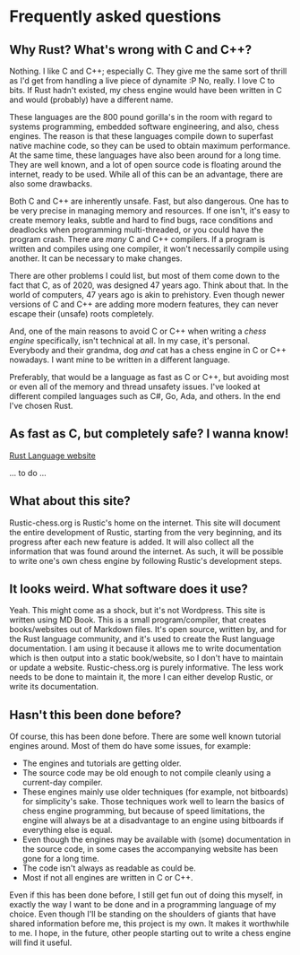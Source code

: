 # Frequently asked questions

## Why Rust? What's wrong with C and C++?

Nothing. I like C and C++; especially C. They give me the same sort of thrill as I'd get from handling a live piece of dynamite :P No, really. I love C to bits. If Rust hadn't existed, my chess engine would have been written in C and would (probably) have a different name.

These languages are the 800 pound gorilla's in the room with regard to systems programming, embedded software engineering, and also, chess engines. The reason is that these languages compile down to superfast native machine code, so they can be used to obtain maximum performance. At the same time, these languages have also been around for a long time.  They are well known, and a lot of open source code is floating around the internet, ready to be used. While all of this can be an advantage, there are also some drawbacks.

Both C and C++ are inherently unsafe. Fast, but also dangerous. One has to be very precise in managing memory and resources. If one isn't, it's easy to create memory leaks, subtle and hard to find bugs, race conditions and deadlocks when programming multi-threaded, or you could have the program crash. There are _many_ C and C++ compilers. If a program is written and compiles using one compiler, it won't necessarily compile using another. It can be necessary to make changes.

There are other problems I could list, but most of them come down to the fact that C, as of 2020, was designed 47 years ago. Think about that. In the world of computers, 47 years ago is akin to prehistory. Even though newer versions of C and C++ are adding more modern features, they can never escape their (unsafe) roots completely.

And, one of the main reasons to avoid C or C++ when writing a *chess engine* specifically, isn't technical at all. In my case, it's personal. Everybody and their grandma, dog _and_ cat has a chess engine in C or C++ nowadays. I want mine to be written in a different language.

Preferably, that would be a language as fast as C or C++, but avoiding most or even all of the memory and thread unsafety issues. I've looked at different compiled languages such as C#, Go, Ada, and others. In the end I've chosen Rust.

## As fast as C, but completely safe? I wanna know!

[Rust Language website](https://www.rust-lang.org/)

... to do ...

## What about this site?

Rustic-chess.org is Rustic's home on the internet. This site will document the entire development of Rustic, starting from the very beginning, and its progress after each new feature is added. It will also collect all the information that was found around the internet. As such, it will be possible to write one's own chess engine by following Rustic's development steps.

## It looks weird. What software does it use?

Yeah. This might come as a shock, but it's not Wordpress. This site is written using MD Book. This is a small program/compiler, that creates books/websites out of Markdown files. It's open source, written by, and for the Rust language community, and it's used to create the Rust language documentation. I am using it because it allows me to write documentation which is then output into a static book/website, so I don't have to maintain or update a website. Rustic-chess.org is purely informative. The less work needs to be done to maintain it, the more I can either develop Rustic, or write its documentation.

## Hasn't this been done before?

Of course, this has been done before. There are some well known tutorial engines around. Most of them do have some issues, for example:

* The engines and tutorials are getting older.
* The source code may be old enough to not compile cleanly using a current-day compiler.
* These engines mainly use older techniques (for example, not bitboards) for simplicity's sake. Those techniques work well to learn the basics of chess engine programming, but because of speed limitations, the engine will always be at a disadvantage to an engine using bitboards if everything else is equal.
* Even though the engines may be available with (some) documentation in the source code, in some cases the accompanying website has been gone for a long time.
* The code isn't always as readable as could be.
* Most if not all engines are written in C or C++.

Even if this has been done before, I still get fun out of doing this myself, in exactly the way I want to be done and in a programming language of my choice. Even though I'll be standing on the shoulders of giants that have shared information before me, this project is my own. It makes it worthwhile to me. I hope, in the future, other people starting out to write a chess engine will find it useful.